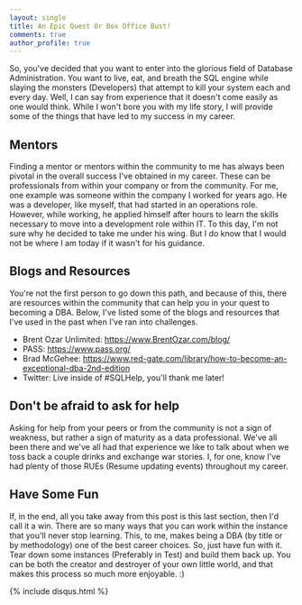 ```yaml
---
layout: single
title: An Epic Quest Or Box Office Bust!
comments: true
author_profile: true
---
```


So, you've decided that you want to enter into the glorious field of Database Administration.  You want to live, eat, and breath the SQL engine while slaying the monsters (Developers) that attempt to kill your system each and every day.  Well, I can say from experience that it doesn't come easily as one would think.  While I won't bore you with my life story, I will provide some of the things that have led to my success in my career.  


## Mentors

Finding a mentor or mentors within the community to me has always been pivotal in the overall success I've obtained in my career.  These can be professionals from within your company or from the community.  For me, one example was someone within the company I worked for years ago.  He was a developer, like myself, that had started in an operations role. However, while working, he applied himself after hours to learn the skills necessary to move into a development role within IT.  To this day, I'm not sure why he decided to take me under his wing.  But I do know that I would not be where I am today if it wasn't for his guidance.

## Blogs and Resources

You're not the first person to go down this path, and because of this, there are resources within the community that can help you in your quest to becoming a DBA.  Below, I've listed some of the blogs and resources that I've used in the past when I've ran into challenges.  

   - Brent Ozar Unlimited: https://www.BrentOzar.com/blog/
   - PASS: https://www.pass.org/
   - Brad McGehee: https://www.red-gate.com/library/how-to-become-an-exceptional-dba-2nd-edition 
   - Twitter: Live inside of #SQLHelp, you'll thank me later!

## Don't be afraid to ask for help

Asking for help from your peers or from the community is not a sign of weakness, but rather a sign of maturity as a data professional.  We've all been there and we've all had that experience we like to talk about when we toss back a couple drinks and exchange war stories.  I, for one, know I've had plenty of those RUEs (Resume updating events) throughout my career.  

## Have Some Fun

If, in the end, all you take away from this post is this last section, then I'd call it a win.  There are so many ways that you can work within the instance that you'll never stop learning.  This, to me, makes being a DBA (by title or by methodology) one of the best career choices.  So, just have fun with it.  Tear down some instances (Preferably in Test) and build them back up.  You can be both the creator and destroyer of your own little world, and that makes this process so much more enjoyable. :)


{% include disqus.html %}
